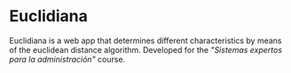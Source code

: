 # Euclidiana
Euclidiana is a web app that determines different characteristics by means of the euclidean distance algorithm.
Developed for the *"Sistemas expertos para la administración"* course.